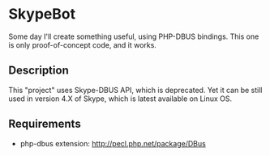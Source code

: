 SkypeBot
========
Some day I'll create something useful, using PHP-DBUS bindings.
This one is only proof-of-concept code, and it works.

Description
-----------
This "project" uses Skype-DBUS API, which is deprecated. Yet it can be still used
in version 4.X of Skype, which is latest available on Linux OS.

Requirements
------------
* php-dbus extension: http://pecl.php.net/package/DBus
